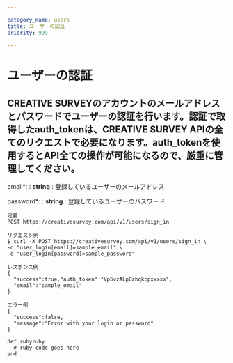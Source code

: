 ```yaml
---

category_name: users
title: ユーザーの認証
priority: 999

---
```


# ユーザーの認証

## CREATIVE SURVEYのアカウントのメールアドレスとパスワードでユーザーの認証を行います。認証で取得したauth_tokenは、CREATIVE SURVEY APIの全てのリクエストで必要になります。auth_tokenを使用するとAPI全ての操作が可能になるので、厳重に管理してください。

email*:
: __string__ 
: 登録しているユーザーのメールアドレス

password*:
: __string__
: 登録しているユーザーのパスワード


~~~
定義
POST https://creativesurvey.com/api/v1/users/sign_in

リクエスト例
$ curl -X POST https://creativesurvey.com/api/v1/users/sign_in \
-d "user_login[email]=sample_email" \
-d "user_login[password]=sample_password"

レスポンス例
{
  "success":true,"auth_token":"Vp5vzALpGzhqkcpxxxxx",
  "email":"sample_email"
}

エラー例
{
  "success":false,
  "message":"Error with your login or password"
}

~~~


~~~
def rubyruby
  # ruby code goes here
end
~~~

